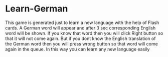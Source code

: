 # Learn-German

This game is generated just to learn a new language with the help of Flash cards. A German word will appear and after 3 sec corresponding English word will be shown. If you know that word then you will click Right button so that it will not come again. But if you dont know the English translation of the German word then you will press wrong button so that word will come again in the queue. In this way you can learn any new language easily
